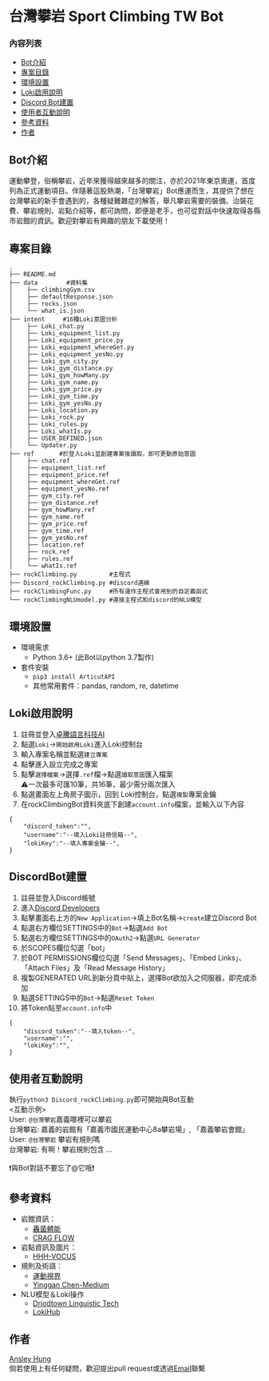 # 台灣攀岩 Sport Climbing TW Bot
### 內容列表
- [Bot介紹](##Bot介紹)
- [專案目錄](##專案目錄)
- [環境設置](##環境設置)
- [Loki啟用說明](##Loki啟用說明)
- [Discord Bot建置](##DiscordBot建置)
- [使用者互動說明](##使用者互動說明)
- [參考資料](##參考資料)
- [作者](##作者)
## Bot介紹 
運動攀登，俗稱攀岩，近年來獲得越來越多的關注，亦於2021年東京奧運，首度列為正式運動項目。伴隨著這股熱潮，「台灣攀岩」Bot應運而生，其提供了想在台灣攀岩的新手會遇到的，各種疑難雜症的解答，舉凡攀岩需要的裝備、治裝花費、攀岩規則、岩點介紹等，都可詢問，即便是老手，也可從對話中快速取得各縣市岩館的資訊。歡迎對攀岩有興趣的朋友下載使用！

## 專案目錄
```
.
├── README.md
├── data        #資料集
│    ├── climbingGym.csv
│    ├── defaultResponse.json
│    ├── rocks.json
│    └── what_is.json
├── intent     #16種Loki意圖分析
│    ├── Loki_chat.py
│    ├── Loki_equipment_list.py
│    ├── Loki_equipment_price.py
│    ├── Loki_equipment_whereGet.py
│    ├── Loki_equipment_yesNo.py
│    ├── Loki_gym_city.py
│    ├── Loki_gym_distance.py
│    ├── Loki_gym_howMany.py
│    ├── Loki_gym_name.py
│    ├── Loki_gym_price.py
│    ├── Loki_gym_time.py
│    ├── Loki_gym_yesNo.py
│    ├── Loki_location.py
│    ├── Loki_rock.py
│    ├── Loki_rules.py
│    ├── Loki_whatIs.py
│    ├── USER_DEFINED.json
│    └── Updater.py
├── ref       #於登入Loki並創建專案後讀取，即可更動原始意圖
│    ├── chat.ref
│    ├── equipment_list.ref
│    ├── equipment_price.ref
│    ├── equipment_whereGet.ref
│    ├── equipment_yesNo.ref
│    ├── gym_city.ref
│    ├── gym_distance.ref
│    ├── gym_howMany.ref
│    ├── gym_name.ref
│    ├── gym_price.ref
│    ├── gym_time.ref
│    ├── gym_yesNo.ref
│    ├── location.ref
│    ├── rock.ref
│    ├── rules.ref
│    └── whatIs.ref
├── rockClimbing.py         #主程式
├── Discord_rockClimbing.py #discord連線
├── rockClimbingFunc.py     #所有運作主程式會用到的自定義函式
└── rockClimbingNLUmodel.py #連接主程式和discord的NLU模型
```
## 環境設置
- 環境需求
    - Python 3.6+ (此Bot以python 3.7製作)
- 套件安裝
    - `pip3 install ArticutAPI`
    - 其他常用套件：pandas, random, re, datetime
## Loki啟用說明
1. 註冊並登入[卓騰語言科技AI](https://api.droidtown.co/login/)
2. 點選`Loki`->`開始啟用Loki`進入Loki控制台
3. 輸入專案名稱並點選`建立專案`
4. 點擊進入設立完成之專案
5. 點擊`選擇檔案`->選擇`.ref`檔->點選`讀取意圖`匯入檔案<br>⚠一次最多可匯10筆，共16筆，最少需分兩次匯入
6. 點選畫面左上角房子圖示，回到 Loki控制台，點選`複製`專案金鑰
7. 在rockClimbingBot資料夾底下創建`account.info`檔案，並輸入以下內容
```
{
    "discord_token":"",
    "username":"--填入Loki註冊信箱--",
    "lokiKey":"--填入專案金鑰--",
}
```
## DiscordBot建置
1. 註冊並登入Discord帳號
2. 進入[Discord Developers](https://discord.com/developers/applications)
3. 點擊畫面右上方的`New Application`->填上Bot名稱->`create`建立Discord Bot
4. 點選右方欄位SETTINGS中的`Bot`->點選`Add Bot`
5. 點選右方欄位SETTINGS中的`OAuth2`->點選`URL Generator`
6. 於SCOPES欄位勾選「bot」
7. 於BOT PERMISSIONS欄位勾選「Send Messages」、「Embed Links」、「Attach Files」及「Read Message History」
8. 複製GENERATED URL到新分頁中貼上，選擇Bot欲加入之伺服器，即完成添加
9. 點選SETTINGS中的`Bot`->點選`Reset Token`
10. 將Token貼至`account.info`中
```
{
    "discord_token":"--填入token--",
    "username":"",
    "lokiKey":"",
}
```
## 使用者互動說明
執行`python3 Discord_rockClimbing.py`即可開始與Bot互動<br>
<互動示例><br>
User: `@台灣攀岩`嘉義哪裡可以攀岩<br>
台灣攀岩: 嘉義的岩館有「嘉義市國民運動中心8a攀岩場」, 「嘉義攀岩會館」<br>
User: `@台灣攀岩` 攀岩有規則嗎<br>
台灣攀岩: 有啊！攀岩規則包含 ...<br><br>
❗與Bot對話不要忘了@它哦❗<br>
## 參考資料
- 岩館資訊：
  - [轟菌體能](https://shenlee799.com/climbinggyms-taiwan/) 
  - [CRAG FLOW](https://willisclimber.com/taiwanboulderinggym/)
- 岩點資訊及圖片：
    - [HHH-VOCUS](https://vocus.cc/article/62316539fd897800011dbd54)
- 規則及術語：
    - [運動視界](https://www.sportsv.net/articles/86153)
    - [Yinggan Chen-Medium](https://yinggan.medium.com/%E7%B0%A1%E6%98%93%E6%94%80%E5%B2%A9%E8%A1%93%E8%AA%9E%E4%B8%80%E6%AC%A1%E4%BA%86%E8%A7%A3-223387bf04e7)
- NLU模型＆Loki操作
    - [Driodtown Linguistic Tech](https://api.droidtown.co/document/#Loki_9)
    - [LokiHub](https://github.com/Droidtown/LokiHub/tree/main/StatsBot)

## 作者
[Ansley Hung](https://github.com/Chilinhung) <br>
倘若使用上有任何疑問，歡迎提出pull request或透過<a href="https://mail.google.com/mail/u/0/?tab=rm&ogbl#inbox">Email</a>聯繫
